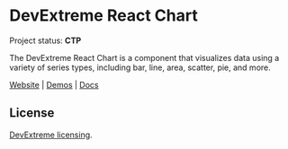 # DevExtreme React Chart

Project status: **CTP**

The DevExtreme React Chart is a component that visualizes data using a variety of series types, including bar, line, area, scatter, pie, and more.

[Website](https://devexpress.github.io/devextreme-reactive/react/chart/)
|
[Demos](https://devexpress.github.io/devextreme-reactive/react/grid/demos/)
|
[Docs](https://devexpress.github.io/devextreme-reactive/react/chart/docs/)

## License

[DevExtreme licensing](https://js.devexpress.com/licensing/).
